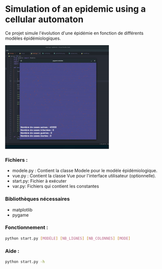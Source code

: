 # Simulation of an epidemic using a cellular automaton 

Ce projet simule l'évolution d'une épidémie en fonction de différents modèles épidémiologiques.

![Capture vidéo de la simulation](images/animation.gif)

### Fichiers :
- modele.py : Contient la classe Modele pour le modèle épidémiologique.
- vue.py : Contient la classe Vue pour l'interface utilisateur (optionnelle).
- start.py: Fichier à exécuter
- var.py: Fichiers qui contient les constantes

### Bibliothèques nécessaires
- matplotlib
- pygame

### Fonctionnement :
```bash
python start.py [MODÈLE] [NB_LIGNES] [NB_COLONNES] [MODE]
```

### Aide : 

```bash
python start.py -h
```
